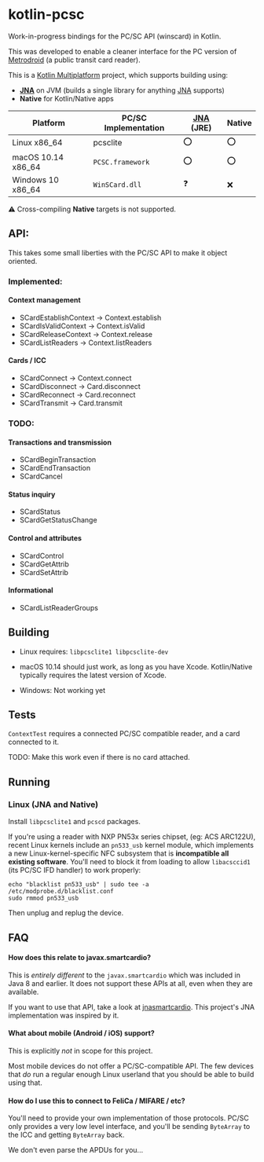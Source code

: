 # kotlin-pcsc

Work-in-progress bindings for the PC/SC API (winscard) in Kotlin.

This was developed to enable a cleaner interface for the PC version of [Metrodroid][] (a public
transit card reader).

This is a [Kotlin Multiplatform][multi] project, which supports building using:

* **[JNA][]** on JVM (builds a single library for anything [JNA][] supports)
* **Native** for Kotlin/Native apps

Platform           | PC/SC Implementation | [JNA][] (JRE) | Native
------------------ | -------------------- | ------------- | ------
Linux x86_64       | pcsclite             | :o:           | :o:
macOS 10.14 x86_64 | `PCSC.framework`     | :o:           | :o:
Windows 10 x86_64  | `WinSCard.dll`       | :question:    | :x:

:warning: Cross-compiling **Native** targets is not supported.

## API:

This takes some small liberties with the PC/SC API to make it object oriented.

### Implemented:

#### Context management

* SCardEstablishContext -> Context.establish
* SCardIsValidContext -> Context.isValid
* SCardReleaseContext -> Context.release
* SCardListReaders -> Context.listReaders

#### Cards / ICC

* SCardConnect -> Context.connect
* SCardDisconnect -> Card.disconnect
* SCardReconnect -> Card.reconnect
* SCardTransmit -> Card.transmit

### TODO:

#### Transactions and transmission

* SCardBeginTransaction
* SCardEndTransaction
* SCardCancel

#### Status inquiry

* SCardStatus
* SCardGetStatusChange

#### Control and attributes

* SCardControl
* SCardGetAttrib
* SCardSetAttrib

#### Informational

* SCardListReaderGroups

## Building

* Linux requires: `libpcsclite1 libpcsclite-dev`

* macOS 10.14 should just work, as long as you have Xcode. Kotlin/Native typically requires the
  latest version of Xcode.

* Windows: Not working yet

## Tests

`ContextTest` requires a connected PC/SC compatible reader, and a card connected to it.

TODO: Make this work even if there is no card attached.

## Running

### Linux (JNA and Native)

Install `libpcsclite1` and `pcscd` packages.

If you're using a reader with NXP PN53x series chipset, (eg: ACS ARC122U), recent Linux kernels
include an `pn533_usb` kernel module, which implements a new Linux-kernel-specific NFC subsystem
that is **incompatible all existing software**. You'll need to block it from loading to allow
`libacsccid1` (its PC/SC IFD handler) to work properly:

```
echo "blacklist pn533_usb" | sudo tee -a /etc/modprobe.d/blacklist.conf
sudo rmmod pn533_usb
```

Then unplug and replug the device.

## FAQ

#### How does this relate to javax.smartcardio?

This is _entirely different_ to the `javax.smartcardio` which was included in Java 8 and earlier.
It does not support these APIs at all, even when they are available.

If you want to use that API, take a look at [jnasmartcardio][]. This project's JNA implementation
was inspired by it.

#### What about mobile (Android / iOS) support?

This is explicitly _not_ in scope for this project.

Most mobile devices do not offer a PC/SC-compatible API. The few devices that _do_ run a regular
enough Linux userland that you should be able to build using that.

#### How do I use this to connect to FeliCa / MIFARE / etc?

You'll need to provide your own implementation of those protocols. PC/SC only provides a very low
level interface, and you'll be sending `ByteArray` to the ICC and getting `ByteArray` back.

We don't even parse the APDUs for you...

[JNA]: https://github.com/java-native-access/jna
[jnasmartcardio]: https://github.com/jnasmartcardio/jnasmartcardio
[Metrodroid]: https://github.com/metrodroid/metrodroid
[multi]: https://kotlinlang.org/docs/reference/multiplatform.html
